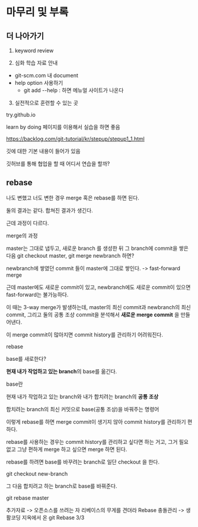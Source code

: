 # 마무리 및 부록

## 더 나아가기

1. keyword review


2. 심화 학습 자료 안내

- git-scm.com 내 document
- help option 사용하기
  - git add --help : 하면 메뉴얼 사이트가 나온다



3. 실전적으로 훈련할 수 있는 곳

try.github.io

learn by doing 페이지를 이용해서 실습을 하면 좋음

https://backlog.com/git-tutorial/kr/stepup/stepup1_1.html

깃에 대한 기본 내용이 들어가 있음

깃허브를 통해 협업을 할 때 어디서 연습을 할까?

## rebase

나도 변했고 너도 변한 경우 merge 혹은 rebase를 하면 된다.

둘의 결과는 같다. 합쳐진 결과가 생긴다.

근데 과정이 다르다.

merge의 과정

master는 그대로 냅두고, 새로운 branch 를 생성한 뒤 그 branch에 commit을 쌓은 다음 git checkout master, git merge newbranch 하면?

newbranch에 쌓였던 commit 들이 master에 그대로 쌓인다. -> fast-forward merge

근데 master에도 새로운 commit이 있고, newbranch에도 새로운 commit이 있으면 fast-forward는 불가능하다. 

이 때는 3-way merge가 발생하는데, master의 최신 commit과 newbranch의 최신 commit, 그리고 둘의 공통 조상 commit을 분석해서 **새로운 merge commit** 을 만들어낸다. 

이 merge commit이 많아지면 commit history를 관리하기 어려워진다.

rebase

base를 새로한다?

**현재 내가 작업하고 있는 branch**의 base를 옮긴다.

base란

현재 내가 작업하고 있는 branch와 내가 합치려는 branch의 **공통 조상**

합치려는 branch의 최신 커밋으로 base(공통 조상)을 바꿔주는 명령어

이렇게 rebase를 하면 merge commit이 생기지 않아 commit history를 관리하기 편하다.

rebase를 사용하는 경우는 commit history를 관리하고 싶다면 하는 거고, 그거 필요없고 그냥 편하게 merge 하고 싶으면 merge 하면 된다.

rebase를 하려면 base를 바꾸려는 branch로 일단 checkout 을 한다. 

git checkout new-branch

그 다음 합치려고 하는 branch로 base를 바꿔준다.

git rebase master

추가자료 -> 오픈소스를 쓰려는 자 리베이스의 무게를 견뎌라
Rebase 충돌관리 -> 생활코딩 지옥에서 온 git Rebase 3/3